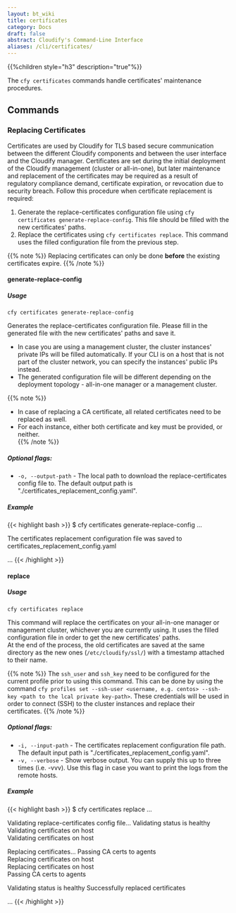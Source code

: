 ```yaml
---
layout: bt_wiki
title: certificates
category: Docs
draft: false
abstract: Cloudify's Command-Line Interface
aliases: /cli/certificates/
---
```


{{%children style="h3" description="true"%}}

The `cfy certificates` commands handle certificates' maintenance procedures. 

## Commands

### Replacing Certificates
Certificates are used by Cloudify for TLS based secure communication between the different Cloudify components and between the user interface and the Cloudify manager.
Certificates are set during the initial deployment of the Cloudify management (cluster or all-in-one), 
but later maintenance and replacement of the certificates may be required as a result of regulatory compliance demand, certificate expiration, or revocation due to security breach.
Follow this procedure when certificate replacement is required:

1. Generate the replace-certificates configuration file using `cfy certificates generate-replace-config`. 
This file should be filled with the new certificates' paths.
2. Replace the certificates using `cfy certificates replace`. This command uses the filled configuration file from the previous step.

{{% note %}}
Replacing certificates can only be done **before** the existing certificates expire.
{{% /note %}}


#### generate-replace-config

##### Usage

`cfy certificates generate-replace-config`

Generates the replace-certificates configuration file. Please fill in the generated file with the new 
certificates' paths and save it.
 
* In case you are using a management cluster, the cluster instances' private IPs will be filled automatically.
If your CLI is on a host that is not part of the cluster network, you can specify the instances' public IPs instead.
* The generated configuration file will be different depending on the deployment topology - 
all-in-one manager or a management cluster. 

{{% note %}}
* In case of replacing a CA certificate, all related certificates need to be replaced as well.
* For each instance, either both certificate and key must be provided, or neither.  
{{% /note %}}

##### Optional flags:

* `-o, --output-path` - The local path to download the replace-certificates config file to.
The default output path is "./certificates_replacement_config.yaml".

##### Example

{{< highlight  bash  >}}
$ cfy certificates generate-replace-config
...

The certificates replacement configuration file was saved to certificates_replacement_config.yaml

...
{{< /highlight >}}

#### replace

##### Usage
`cfy certificates replace`

This command will replace the certificates on your all-in-one manager or management cluster, 
whichever you are currently using. It uses the filled configuration file in order to get the new 
certificates' paths.  
At the end of the process, the old certificates are saved at the same directory as the new ones 
(`/etc/cloudify/ssl/`) with a timestamp attached to their name.    

{{% note %}}
The `ssh_user` and `ssh_key` need to be configured for the current profile 
prior to using this command. This can be done by using the command 
`cfy profiles set --ssh-user <username, e.g. centos> --ssh-key <path to the lcal private key-path>`.
These credentials will be used in order to connect (SSH) to the cluster instances and replace their certificates. 
{{% /note %}}


##### Optional flags:
* `-i, --input-path` - The certificates replacement configuration file path.
The default input path is "./certificates_replacement_config.yaml".
* `-v, --verbose` - Show verbose output. You can supply this up to three times (i.e. -vvv). 
Use this flag in case you want to print the logs from the remote hosts.

##### Example

{{< highlight  bash  >}}
$ cfy certificates replace
...

Validating replace-certificates config file... 
Validating status is healthy 
Validating certificates on host <host-ip>  
Validating certificates on host <host-ip>  

Replacing certificates...
Passing CA certs to agents    
Replacing certificates on host <host-ip>  
Replacing certificates on host <host-ip>  
Passing CA certs to agents

Validating status is healthy
Successfully replaced certificates  

...
{{< /highlight >}}
